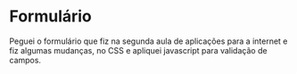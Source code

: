 # Formulário

Peguei o formulário que fiz na segunda aula de aplicações para a internet e fiz algumas mudanças, no CSS e apliquei javascript para validação de campos.
